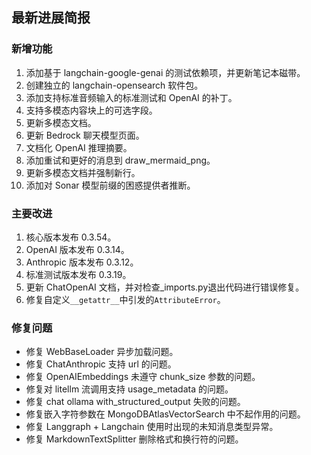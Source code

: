 ## 最新进展简报

### 新增功能
1. 添加基于 langchain-google-genai 的测试依赖项，并更新笔记本磁带。
2. 创建独立的 langchain-opensearch 软件包。
3. 添加支持标准音频输入的标准测试和 OpenAI 的补丁。
4. 支持多模态内容块上的可选字段。
5. 更新多模态文档。
6. 更新 Bedrock 聊天模型页面。
7. 文档化 OpenAI 推理摘要。
8. 添加重试和更好的消息到 draw_mermaid_png。
9. 更新多模态文档并强制新行。
10. 添加对 Sonar 模型前缀的困惑提供者推断。

### 主要改进
1. 核心版本发布 0.3.54。
2. OpenAI 版本发布 0.3.14。
3. Anthropic 版本发布 0.3.12。
4. 标准测试版本发布 0.3.19。
5. 更新 ChatOpenAI 文档，并对检查_imports.py退出代码进行错误修复。
6. 修复自定义`__getattr__`中引发的`AttributeError`。

### 修复问题
- 修复 WebBaseLoader 异步加载问题。
- 修复 ChatAnthropic 支持 url 的问题。
- 修复 OpenAIEmbeddings 未遵守 chunk_size 参数的问题。
- 修复对 litellm 流调用支持 usage_metadata 的问题。
- 修复 chat ollama with_structured_output 失败的问题。
- 修复嵌入字符参数在 MongoDBAtlasVectorSearch 中不起作用的问题。
- 修复 Langgraph + Langchain 使用时出现的未知消息类型异常。
- 修复 MarkdownTextSplitter 删除格式和换行符的问题。